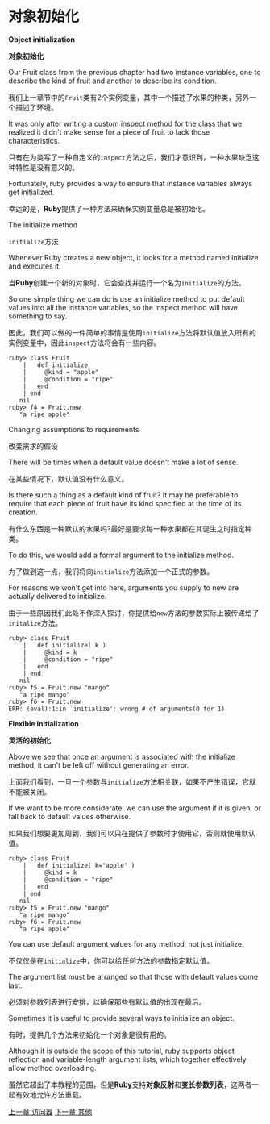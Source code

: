 # 对象初始化
**Object initialization**

**对象初始化**

Our Fruit class from the previous chapter had two instance variables, one to describe the kind of fruit and another to describe its condition. 

我们上一章节中的`Fruit`类有2个实例变量，其中一个描述了水果的种类，另外一个描述了环境。

It was only after writing a custom inspect method for the class that we realized it didn't make sense for a piece of fruit to lack those characteristics. 

只有在为类写了一种自定义的`inspect`方法之后，我们才意识到，一种水果缺乏这种特性是没有意义的。

Fortunately, ruby provides a way to ensure that instance variables always get initialized.

幸运的是，**Ruby**提供了一种方法来确保实例变量总是被初始化。

The initialize method

`initialize`方法

Whenever Ruby creates a new object, it looks for a method named initialize and executes it. 

当**Ruby**创建一个新的对象时，它会查找并运行一个名为`initialize`的方法。

So one simple thing we can do is use an initialize method to put default values into all the instance variables, so the inspect method will have something to say.

因此，我们可以做的一件简单的事情是使用`initialize`方法将默认值放入所有的实例变量中，因此`inspect`方法将会有一些内容。

```
ruby> class Fruit
    |   def initialize
    |     @kind = "apple"
    |     @condition = "ripe"
    |   end
    | end
   nil
ruby> f4 = Fruit.new
   "a ripe apple"
```

Changing assumptions to requirements

改变需求的假设

There will be times when a default value doesn't make a lot of sense. 

在某些情况下，默认值没有什么意义。

Is there such a thing as a default kind of fruit? It may be preferable to require that each piece of fruit have its kind specified at the time of its creation. 

有什么东西是一种默认的水果吗?最好是要求每一种水果都在其诞生之时指定种类。

To do this, we would add a formal argument to the initialize method. 

为了做到这一点，我们将向`initialize`方法添加一个正式的参数。

For reasons we won't get into here, arguments you supply to new are actually delivered to initialize.

由于一些原因我们此处不作深入探讨，你提供给`new`方法的参数实际上被传递给了`initalize`方法。

```
ruby> class Fruit
    |   def initialize( k )
    |     @kind = k
    |     @condition = "ripe"
    |   end
    | end
   nil
ruby> f5 = Fruit.new "mango"
   "a ripe mango"
ruby> f6 = Fruit.new
ERR: (eval):1:in `initialize': wrong # of arguments(0 for 1)
```

**Flexible initialization**

**灵活的初始化**

Above we see that once an argument is associated with the initialize method, it can't be left off without generating an error. 

上面我们看到，一旦一个参数与`initialize`方法相关联，如果不产生错误，它就不能被关闭。

If we want to be more considerate, we can use the argument if it is given, or fall back to default values otherwise.

如果我们想要更加周到，我们可以只在提供了参数时才使用它，否则就使用默认值。

```
ruby> class Fruit
    |   def initialize( k="apple" )
    |     @kind = k
    |     @condition = "ripe"
    |   end
    | end
   nil
ruby> f5 = Fruit.new "mango"
   "a ripe mango"
ruby> f6 = Fruit.new
   "a ripe apple"
```

You can use default argument values for any method, not just initialize. 

不仅仅是在`initialize`中，你可以给任何方法的参数指定默认值。

The argument list must be arranged so that those with default values come last.

必须对参数列表进行安排，以确保那些有默认值的出现在最后。

Sometimes it is useful to provide several ways to initialize an object. 

有时，提供几个方法来初始化一个对象是很有用的。

Although it is outside the scope of this tutorial, ruby supports object reflection and variable-length argument lists, which together effectively allow method overloading.

虽然它超出了本教程的范围，但是**Ruby**支持**对象反射**和**变长参数列表**，这两者一起有效地允许方法重载。

[上一章 访问器](./accessors.md "Accessors")
[下一章 其他](./misc.md "misc")
